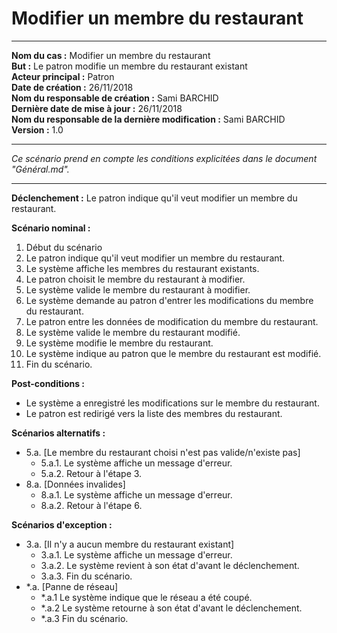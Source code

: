 
# Modifier un membre du restaurant

------

**Nom du cas :** Modifier un membre du restaurant  
**But :** Le patron modifie un membre du restaurant existant  
**Acteur principal :** Patron  
**Date de création :** 26/11/2018  
**Nom du responsable de création :** Sami BARCHID   
**Dernière date de mise à jour :** 26/11/2018  
**Nom du responsable de la dernière modification :** Sami BARCHID  
**Version :** 1.0

------

*Ce scénario prend en compte les conditions explicitées dans le document "Général.md".*

------

**Déclenchement :**
Le patron indique qu'il veut modifier un membre du restaurant.

**Scénario nominal :**
1. Début du scénario
2. Le patron indique qu'il veut modifier un membre du restaurant.
3. Le système affiche les membres du restaurant existants.
4. Le patron choisit le membre du restaurant à modifier.
5. Le système valide le membre du restaurant à modifier.
6. Le système demande au patron d'entrer les modifications du membre du restaurant.
7. Le patron entre les données de modification du membre du restaurant.
8. Le système valide le membre du restaurant modifié.
9. Le système modifie le membre du restaurant.
10. Le système indique au patron que le membre du restaurant est modifié.
11. Fin du scénario.

**Post-conditions :**
- Le système a enregistré les modifications sur le membre du restaurant.
- Le patron est redirigé vers la liste des membres du restaurant.

**Scénarios alternatifs :**
- 5.a. [Le membre du restaurant choisi n'est pas valide/n'existe pas]
	- 5.a.1. Le système affiche un message d'erreur.
	- 5.a.2. Retour à l'étape 3.
- 8.a. [Données invalides]
	- 8.a.1. Le système affiche un message d'erreur.
	- 8.a.2. Retour à l'étape 6.

**Scénarios d'exception :**
- 3.a. [Il n'y a aucun membre du restaurant existant]
	- 3.a.1. Le système affiche un message d'erreur.
	- 3.a.2. Le système revient à son état d'avant le déclenchement.
	- 3.a.3. Fin du scénario.
- \*.a. [Panne de réseau]
	- \*.a.1 Le système indique que le réseau a été coupé.
	- \*.a.2 Le système retourne à son état d'avant le déclenchement.
	- \*.a.3 Fin du scénario.
